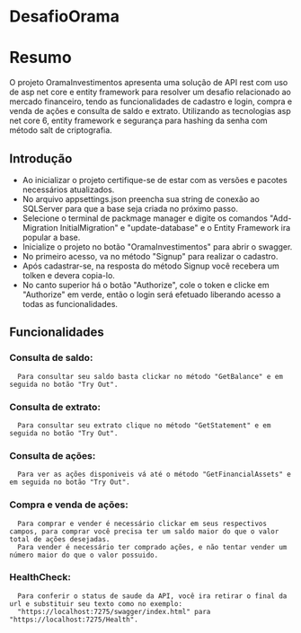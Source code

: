 # DesafioOrama

# Resumo
  O projeto OramaInvestimentos apresenta uma solução de API rest com uso de asp net core e entity framework para resolver um desafio relacionado ao mercado financeiro, tendo as funcionalidades de cadastro e login, compra e venda de ações e consulta de saldo e extrato. Utilizando as tecnologias asp net core 6, entity framework e segurança para hashing da senha com método salt de criptografia.

## Introdução
  - Ao inicializar o projeto certifique-se de estar com as versões e pacotes necessários atualizados.
  - No arquivo appsettings.json preencha sua string de conexão ao SQLServer para que a base seja criada no próximo passo.
  - Selecione o terminal de packmage manager e digite os comandos "Add-Migration InitialMigration" e "update-database" e o Entity Framework ira popular a base.
  - Inicialize o projeto no botão "OramaInvestimentos" para abrir o swagger.
  - No primeiro acesso, va no método "Signup" para realizar o cadastro.
  - Após cadastrar-se, na resposta do método Signup você recebera um tolken e devera copia-lo.
  - No canto superior há o botão "Authorize", cole o token e clicke em "Authorize" em verde, então o login será efetuado liberando acesso a todas as funcionalidades.

  ## Funcionalidades
  ### Consulta de saldo:
      Para consultar seu saldo basta clickar no método "GetBalance" e em seguida no botão "Try Out".

  ### Consulta de extrato:
      Para consultar seu extrato clique no método "GetStatement" e em seguida no botão "Try Out".

  ### Consulta de ações:
      Para ver as ações disponiveis vá até o método "GetFinancialAssets" e em seguida no botão "Try Out".

  ### Compra e venda de ações:
      Para comprar e vender é necessário clickar em seus respectivos campos, para comprar você precisa ter um saldo maior do que o valor total de ações desejadas.
      Para vender é necessário ter comprado ações, e não tentar vender um número maior do que o valor possuido.
  
  ### HealthCheck:
      Para conferir o status de saude da API, você ira retirar o final da url e substituir seu texto como no exemplo:
      "https://localhost:7275/swagger/index.html" para "https://localhost:7275/Health".
      
